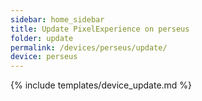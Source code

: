 ```yaml
---
sidebar: home_sidebar
title: Update PixelExperience on perseus
folder: update
permalink: /devices/perseus/update/
device: perseus
---
```

{% include templates/device_update.md %}
